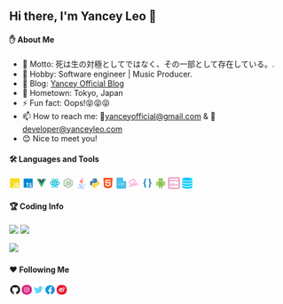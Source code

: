 ## Hi there, I'm Yancey Leo 👋

<!--
**YanceyOfficial/YanceyOfficial** is a ✨ _special_ ✨ repository because its `README.md` (this file) appears on your GitHub profile.

Here are some ideas to get you started:

- 🔭 I’m currently working on ...
- 🌱 I’m currently learning ...
- 👯 I’m looking to collaborate on ...
- 🔭 I'm currently working on ...
- 🤔 I’m looking for help with ...
- 💬 Ask me about ...
- 📫 How to reach me: ...
- 😄 Pronouns: ...
- ⚡ Fun fact: ...
-->

#### :raised_hand: About Me

- 🌟 Motto: 死は生の対極としてではなく、その一部として存在している。.
- 🌱 Hobby: Software engineer | Music Producer.
- 🤟 Blog: [Yancey Official Blog](https://www.yanceyleo.com)
- 🏡 Hometown: Tokyo, Japan
- ⚡ Fun fact: Oops!😝😝😝
- 📫 How to reach me: 💌yanceyofficial@gmail.com & 💌developer@yanceyleo.com
- 😊 Nice to meet you!

#### 🛠 Languages and Tools  

<p>
  <code><img height="20" src="./assets/JavaScript.png"></code>
  <code><img height="20" src="./assets/typescript.png"></code>
  <code><img height="20" src="./assets/Vue.png"></code>
  <code><img height="20" src="./assets/react.png"></code>
  <code><img height="20" src="./assets/nodejs.png"></code>
  <code><img height="20" src="./assets/java.png"></code>
  <code><img height="20" src="./assets/python.png"></code>
  <code><img height="20" src="./assets/html.png"></code>
  <code><img height="20" src="./assets/css.png"></code>
  <code><img height="20" src="./assets/scss.png"></code>
  <code><img height="20" src="./assets/less.png"></code>
  <code><img height="20" src="./assets/android.png"></code>
  <code><img height="20" src="./assets/c.png"></code>
  <code><img height="20" src="./assets/sql.png"></code>
</p>
  
#### :trophy: Coding Info

<p>
  <img height="186em" src="https://github-readme-stats.anuraghazra1.vercel.app/api?username=YanceyOfficial&count_private=true&show_icons=true&include_all_commits=true&theme=gruvbox"/>
  <img height="186em" src="https://github-readme-stats.anuraghazra1.vercel.app/api/top-langs/?username=YanceyOfficial&hide=css,html,scss,less,stylus&langs_count=10&layout=compact&theme=gruvbox"/>
</p>

<p>
  <img height="286em" src="https://activity-graph.herokuapp.com/graph?username=YanceyOfficial&theme=xcode"/>
</p>

#### :hearts: Following Me

<a href="https://github.com/YanceyOfficial">
  <img align="left" alt="YanceyOfficial | GitHub" width="21px" height="20" src="./assets/github.svg" /></a>
<a href="https://www.instagram.com">
  <img align="left" alt="YanceyOfficial | Instagram" width="21px" height="20" src="./assets/instagram.svg" /></a>
<a href="https://twitter.com/YanceyOfficial">
  <img align="left" alt="YanceyOfficial | Twitter" width="21px" height="20" src="./assets/twitter.svg" /></a>
<a href="https://www.facebook.com">
  <img align="left" alt="YanceyOfficial | Weibo" width="21px" height="20" src="./assets/facebook.svg" /></a>
<a href="https://weibo.com">
  <img align="left" alt="YanceyOfficial | Weibo" width="21px" height="20" src="./assets/weibo.svg" /></a>


<!-- **Item**
[![Readme Card](https://github-readme-stats.vercel.app/api/pin/?username=YanceyOfficial&repo=github-readme-stats)](https://github.com/anuraghazra/github-readme-stats) -->



